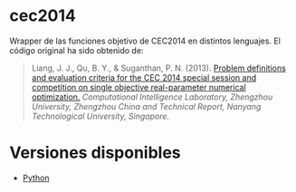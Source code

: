 # cec2014

Wrapper de las funciones objetivo de CEC2014 en distintos lenguajes.
El código original ha sido obtenido de:

> Liang, J. J., Qu, B. Y., & Suganthan, P. N. (2013). [Problem definitions and evaluation criteria for the CEC 2014 special session and competition on single objective real-parameter numerical optimization.](http://web.mysites.ntu.edu.sg/epnsugan/PublicSite/Shared%20Documents/Forms/AllItems.aspx?RootFolder=%2fepnsugan%2fPublicSite%2fShared%20Documents%2fCEC%2d2014&FolderCTID=&View=%7bDAF31868%2d97D8%2d4779%2dAE49%2d9CEC4DC3F310%7d) *Computational Intelligence Laboratory, Zhengzhou University, Zhengzhou China and Technical Report, Nanyang Technological University, Singapore.*

# Versiones disponibles

- [Python](/tree/master/python)
